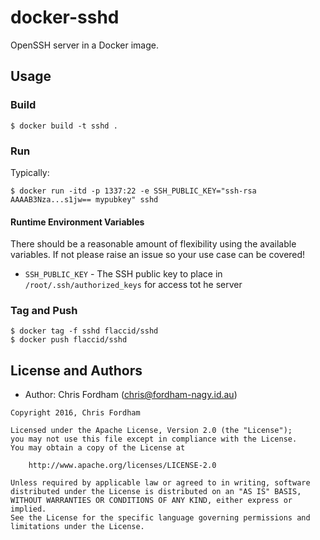 # docker-sshd

OpenSSH server in a Docker image.

## Usage

### Build

    $ docker build -t sshd .

### Run

Typically:

    $ docker run -itd -p 1337:22 -e SSH_PUBLIC_KEY="ssh-rsa AAAAB3Nza...s1jw== mypubkey" sshd

#### Runtime Environment Variables

There should be a reasonable amount of flexibility using the available variables. If not please raise an issue so your use case can be covered!

- `SSH_PUBLIC_KEY` - The SSH public key to place in `/root/.ssh/authorized_keys` for access tot he server

### Tag and Push

    $ docker tag -f sshd flaccid/sshd
    $ docker push flaccid/sshd

License and Authors
-------------------
- Author: Chris Fordham (<chris@fordham-nagy.id.au>)

```text
Copyright 2016, Chris Fordham

Licensed under the Apache License, Version 2.0 (the "License");
you may not use this file except in compliance with the License.
You may obtain a copy of the License at

    http://www.apache.org/licenses/LICENSE-2.0

Unless required by applicable law or agreed to in writing, software
distributed under the License is distributed on an "AS IS" BASIS,
WITHOUT WARRANTIES OR CONDITIONS OF ANY KIND, either express or implied.
See the License for the specific language governing permissions and
limitations under the License.
```
